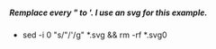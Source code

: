 ##### Remplace every " to '. I use an svg for this example.
* sed -i 0 "s/\"/'/g" *.svg && rm -rf *.svg0
